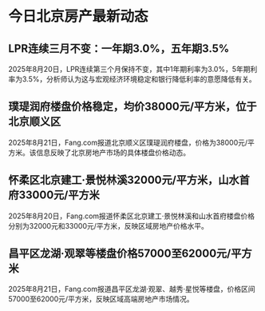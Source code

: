 # 今日北京房产最新动态

## LPR连续三月不变：一年期3.0%，五年期3.5%
2025年8月20日，LPR连续第三个月保持不变，其中1年期利率为3.0%，5年期利率为3.5%，分析师认为这与宏观经济环境稳定和银行降低利率的意愿降低有关。

## 璞瑅润府楼盘价格稳定，均价38000元/平方米，位于北京顺义区
2025年8月21日，Fang.com报道北京顺义区璞瑅润府楼盘，价格为38000元/平方米。该信息反映了北京房地产市场的具体楼盘价格动态。

## 怀柔区北京建工·景悦林溪32000元/平方米，山水首府33000元/平方米
2025年8月20日，Fang.com报道怀柔区北京建工·景悦林溪和山水首府楼盘价格分别为32000元和33000元/平方米，反映区域房地产价格水平。

## 昌平区龙湖·观翠等楼盘价格57000至62000元/平方米
2025年8月21日，Fang.com报道昌平区龙湖·观翠、越秀·星悦等楼盘，价格区间57000至62000元/平方米，反映区域高端房地产市场情况。